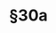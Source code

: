 ---
title: "§30a"
draft: false
exceptions:
- info52a
memberstates:
- CZ
score: 3
compensation:
- 
remarks: |
 


link: "http://www.zakonyprolidi.cz/cs/2000-121#p30a"
---